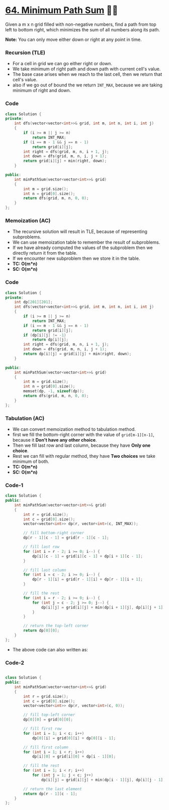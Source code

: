 # [64. Minimum Path Sum](https://leetcode.com/problems/minimum-path-sum/) 🌟🌟

Given a m x n grid filled with non-negative numbers, find a path from top left to bottom right, which minimizes the sum of all numbers along its path.

**Note:** You can only move either down or right at any point in time.

### Recursion (TLE)

-   For a cell in grid we can go either right or down.
-   We take minimum of right path and down path with current cell's value.
-   The base case arises when we reach to the last cell, then we return that cell's value.
-   also if we go out of bound the we return `INT_MAX`, because we are taking minimum of right and down.

### Code

```cpp
class Solution {
private:
    int dfs(vector<vector<int>>& grid, int m, int n, int i, int j)
    {
        if (i >= m || j >= n)
            return INT_MAX;
        if (i == m - 1 && j == n - 1)
            return grid[i][j];
        int right = dfs(grid, m, n, i + 1, j);
        int down = dfs(grid, m, n, i, j + 1);
        return grid[i][j] + min(right, down);
    }

public:
    int minPathSum(vector<vector<int>>& grid)
    {
        int m = grid.size();
        int n = grid[0].size();
        return dfs(grid, m, n, 0, 0);
    }
};
```

### Memoization (AC)

-   The recursive solution will result in TLE, because of representing subproblems.
-   We can use memoization table to remember the result of subproblems.
-   If we have already computed the values of the subproblem then we directly return it from the table.
-   If we encounter new subproblem then we store it in the table.
-   **TC: O(m\*n)**
-   **SC: O(m\*n)**

### Code

```cpp
class Solution {
private:
    int dp[201][201];
    int dfs(vector<vector<int>>& grid, int m, int n, int i, int j)
    {
        if (i >= m || j >= n)
            return INT_MAX;
        if (i == m - 1 && j == n - 1)
            return grid[i][j];
        if (dp[i][j] != -1)
            return dp[i][j];
        int right = dfs(grid, m, n, i + 1, j);
        int down = dfs(grid, m, n, i, j + 1);
        return dp[i][j] = grid[i][j] + min(right, down);
    }

public:
    int minPathSum(vector<vector<int>>& grid)
    {
        int m = grid.size();
        int n = grid[0].size();
        memset(dp, -1, sizeof(dp));
        return dfs(grid, m, n, 0, 0);
    }
};
```

### Tabulation (AC)

-   We can convert memoization method to tabulation method.
-   first we fill the bottom-right corner with the value of `grid[m-1][n-1]`, because it **Don't have any other choice**.
-   Then we fill last row and last column, because they have **Only one choice**.
-   Rest we can fill with regular method, they have **Two choices** we take minimum of both.
-   **TC: O(m\*n)**
-   **SC: O(m\*n)**

### Code-1

```cpp
class Solution {
public:
    int minPathSum(vector<vector<int>>& grid)
    {
        int r = grid.size();
        int c = grid[0].size();
        vector<vector<int>> dp(r, vector<int>(c, INT_MAX));

        // fill bottom-right corner
        dp[r - 1][c - 1] = grid[r - 1][c - 1];

        // fill last row
        for (int i = r - 2; i >= 0; i--) {
            dp[i][c - 1] = grid[i][c - 1] + dp[i + 1][c - 1];
        }

        // fill last column
        for (int i = c - 2; i >= 0; i--) {
            dp[r - 1][i] = grid[r - 1][i] + dp[r - 1][i + 1];
        }

        // fill the rest
        for (int i = r - 2; i >= 0; i--) {
            for (int j = c - 2; j >= 0; j--) {
                dp[i][j] = grid[i][j] + min(dp[i + 1][j], dp[i][j + 1]);
            }
        }

        // return the top-left corner
        return dp[0][0];
    }
};
```

-   The above code can also written as:

### Code-2

```cpp

class Solution {
public:
    int minPathSum(vector<vector<int>>& grid)
    {
        int r = grid.size();
        int c = grid[0].size();
        vector<vector<int>> dp(r, vector<int>(c, 0));

        // fill top-left corner
        dp[0][0] = grid[0][0];

        // fill first row
        for (int i = 1; i < c; i++)
            dp[0][i] = grid[0][i] + dp[0][i - 1];

        // fill first column
        for (int i = 1; i < r; i++)
            dp[i][0] = grid[i][0] + dp[i - 1][0];

        // fill the rest
        for (int i = 1; i < r; i++)
            for (int j = 1; j < c; j++)
                dp[i][j] = grid[i][j] + min(dp[i - 1][j], dp[i][j - 1]);

        // return the last element
        return dp[r - 1][c - 1];
    }
};
```
